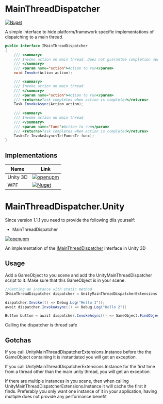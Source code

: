 # MainThreadDispatcher

[![Nuget](https://img.shields.io/nuget/v/MainThreadDispatcher)](https://www.nuget.org/packages/MainThreadDispatcher/)

A simple interface to hide platform/framework specific implementations of dispatching to a main thread.

```c#
public interface IMainThreadDispatcher
{
    /// <summary>
    /// Invoke action on main thread. Does not guarantee completion upon return
    /// </summary>
    /// <param name="action">Action to run</param>
    void Invoke(Action action);

    /// <summary>
    /// Invoke action on main thread
    /// </summary>
    /// <param name="action">Action to run</param>
    /// <returns>Task completes when action is completed</returns>
    Task InvokeAsync(Action action);
    
    /// <summary>
    /// Invoke action on main thread
    /// </summary>
    /// <param name="func">Action to run</param>
    /// <returns>Task completes when action is completed</returns>
    Task<T> InvokeAsync<T>(Func<T> func);
}
```
## Implementations
| Name     | Link                                                                                                                                                                                           |
|----------|------------------------------------------------------------------------------------------------------------------------------------------------------------------------------------------------|
| Unity 3D | [![openupm](https://img.shields.io/npm/v/com.mainthreaddispatcher.unity?label=openupm&registry_uri=https://package.openupm.com)](https://openupm.com/packages/com.mainthreaddispatcher.unity/) |
| WPF | [![Nuget](https://img.shields.io/nuget/v/MainThreadDispatcher.Wpf)](https://www.nuget.org/packages/MainThreadDispatcher.Wpf/)

# MainThreadDispatcher.Unity

Since version 1.1.1 you need to provide the following dlls yourself:
- MainThreadDispatcher


[![openupm](https://img.shields.io/npm/v/com.mainthreaddispatcher.unity?label=openupm&registry_uri=https://package.openupm.com)](https://openupm.com/packages/com.mainthreaddispatcher.unity/)

An implementation of the [IMainThreadDispatcher](https://github.com/KuraiAndras/MainThreadDispatcher) interface in Unity 3D

## Usage

Add a GameObject to you scene and add the UnityMainThreadDispatcher script to it. Make sure that this GameObject is in your scene.

```c#
//Getting an instance with static method
IMainThreadDispatcher dispatcher = UnityMainThreadDispatcherExtensions.Instance;

dispatcher.Invoke(() => Debug.Log("Hello 1"));
await dispatcher.InvokeAsync(() => Debug.Log("Hello 2"))

Button button = await dispatcher.InvokeAsync(() => GameObject.FindObjectOfType<Button>()))    
```

Calling the dispatcher is thread safe

## Gotchas

If you call UnityMainThreadDispatcherExtensions.Instance before the the GameObject containing it is instantiated you will get an exception.

If you call UnityMainThreadDispatcherExtensions.Instance for the first time from a thread other than the main unity thread, you will get an exception.

If there are multiple instances in you scene, then when calling UnityMainThreadDispatcherExtensions.Instance it will cache the first it finds. Preferably you only want one instance of it in your application, having multiple does not provide any performance benefit
